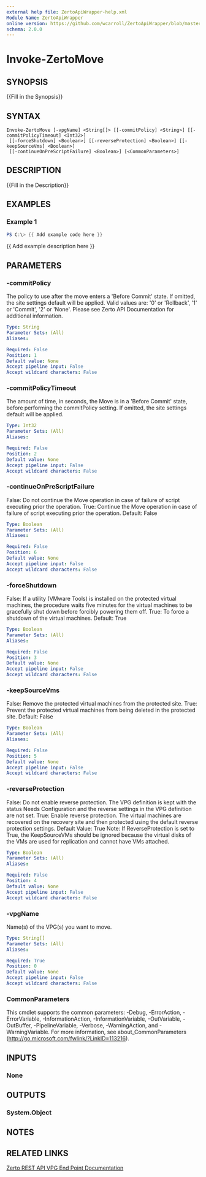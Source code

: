 ```yaml
---
external help file: ZertoApiWrapper-help.xml
Module Name: ZertoApiWrapper
online version: https://github.com/wcarroll/ZertoApiWrapper/blob/master/docs/Invoke-ZertoMove.md
schema: 2.0.0
---
```


# Invoke-ZertoMove

## SYNOPSIS
{{Fill in the Synopsis}}

## SYNTAX

```
Invoke-ZertoMove [-vpgName] <String[]> [[-commitPolicy] <String>] [[-commitPolicyTimeout] <Int32>]
 [[-forceShutdown] <Boolean>] [[-reverseProtection] <Boolean>] [[-keepSourceVms] <Boolean>]
 [[-continueOnPreScriptFailure] <Boolean>] [<CommonParameters>]
```

## DESCRIPTION
{{Fill in the Description}}

## EXAMPLES

### Example 1
```powershell
PS C:\> {{ Add example code here }}
```

{{ Add example description here }}

## PARAMETERS

### -commitPolicy
The policy to use after the move enters a 'Before Commit' state.
If omitted, the site settings default will be applied.
Valid values are: '0' or 'Rollback', '1' or 'Commit', '2' or 'None'.
Please see Zerto API Documentation for additional information.

```yaml
Type: String
Parameter Sets: (All)
Aliases:

Required: False
Position: 1
Default value: None
Accept pipeline input: False
Accept wildcard characters: False
```

### -commitPolicyTimeout
The amount of time, in seconds, the Move is in a 'Before Commit' state, before performing the commitPolicy setting.
If omitted, the site settings default will be applied.

```yaml
Type: Int32
Parameter Sets: (All)
Aliases:

Required: False
Position: 2
Default value: None
Accept pipeline input: False
Accept wildcard characters: False
```

### -continueOnPreScriptFailure
False: Do not continue the Move operation in case of failure of script executing prior the operation.
            True: Continue the Move operation in case of failure of script executing prior the operation.
            Default: False

```yaml
Type: Boolean
Parameter Sets: (All)
Aliases:

Required: False
Position: 6
Default value: None
Accept pipeline input: False
Accept wildcard characters: False
```

### -forceShutdown
False: If a utility (VMware Tools) is installed on the protected virtual machines, the procedure waits five minutes for the virtual machines to be gracefully shut down before forcibly powering them off.
            True: To force a shutdown of the virtual machines.
            Default: True

```yaml
Type: Boolean
Parameter Sets: (All)
Aliases:

Required: False
Position: 3
Default value: None
Accept pipeline input: False
Accept wildcard characters: False
```

### -keepSourceVms
False: Remove the protected virtual machines from the protected site.
            True: Prevent the protected virtual machines from being deleted in the protected site.
            Default: False

```yaml
Type: Boolean
Parameter Sets: (All)
Aliases:

Required: False
Position: 5
Default value: None
Accept pipeline input: False
Accept wildcard characters: False
```

### -reverseProtection
False: Do not enable reverse protection.
The VPG definition is kept with the status Needs Configuration and the reverse settings in the VPG definition are not set.
            True: Enable reverse protection.
The virtual machines are recovered on the recovery site and then protected using the default reverse protection settings.
            Default Value: True
            Note: If ReverseProtection is set to True, the KeepSourceVMs should be ignored because the virtual disks of the VMs are used for replication and cannot have VMs attached.

```yaml
Type: Boolean
Parameter Sets: (All)
Aliases:

Required: False
Position: 4
Default value: None
Accept pipeline input: False
Accept wildcard characters: False
```

### -vpgName
Name(s) of the VPG(s) you want to move.

```yaml
Type: String[]
Parameter Sets: (All)
Aliases:

Required: True
Position: 0
Default value: None
Accept pipeline input: False
Accept wildcard characters: False
```

### CommonParameters
This cmdlet supports the common parameters: -Debug, -ErrorAction, -ErrorVariable, -InformationAction, -InformationVariable, -OutVariable, -OutBuffer, -PipelineVariable, -Verbose, -WarningAction, and -WarningVariable.
For more information, see about_CommonParameters (http://go.microsoft.com/fwlink/?LinkID=113216).

## INPUTS

### None
## OUTPUTS

### System.Object
## NOTES

## RELATED LINKS
[Zerto REST API VPG End Point Documentation](http://s3.amazonaws.com/zertodownload_docs/Latest/Zerto%20Virtual%20Replication%20Zerto%20Virtual%20Manager%20%28ZVM%29%20-%20vSphere%20Online%20Help/RestfulAPIs/StatusAPIs.5.100.html#)
